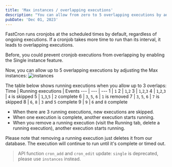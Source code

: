 ```yaml
---
title: 'Max instances / overlapping executions'
description: "You can allow from zero to 5 overlapping executions by adjusting the Max instances."
pubDate: 'Dec 01, 2023'
---
```


FastCron runs cronjobs at the scheduled times by default, regardless of ongoing executions. If a cronjob takes more time to run than its interval, it leads to overlapping executions.

Before, you could prevent cronjob executions from overlapping by enabling the Single instance feature.

Now, you can allow up to 5 overlapping executions by adjusting the Max instances:
![instances](https://updote.nyc3.cdn.digitaloceanspaces.com/attachment/FastCron/instances-656951686630c8.22472183.png)

The table below shows running executions when you allow up to 3 overlaps:
Time  | Running executions | Events
--- | --- | ---
1 | `1`
2 | `1`,`2`
3 | `1`,`2`,`3`
4 | `1`,`2`,`3` | `4` is skipped
5 |  `1`,`3`,`5` | `2` complete
6 | `3`, `5`, `6` | `1` is removed
7 | `3`, `5`, `6` | `7` is skipped
8 | `6`, `8` | `3` and `5` complete
9 | `9` | `6` and `8` complete

- When there are 3 running executions, new executions are skipped.
- When one execution is complete, another execution starts running.
- When you remove a running execution (visit the Running tab, delete a running execution), another execution starts running.

Please note that removing a running execution just deletes it from our database. The execution will continue to run until it's complete or timed out.

> API function `cron_add` and `cron_edit` update: `single` is deprecated, please use `instances` instead.